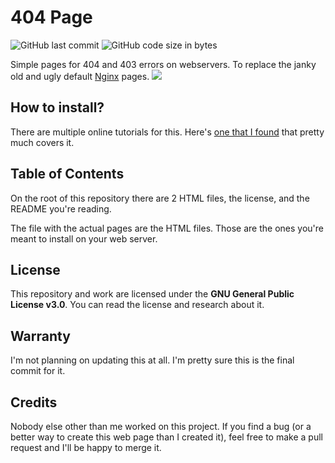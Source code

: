 # 404 Page
![GitHub last commit](https://img.shields.io/github/last-commit/marpisco/404-page)
![GitHub code size in bytes](https://img.shields.io/github/languages/code-size/marpisco/404-page)

Simple pages for 404 and 403 errors on webservers. To replace the janky old and ugly default [Nginx](https://github.com/nginx/nginx) pages.
![](https://blog.adriaan.io/images/posts/nginx-error-page/404-default.png)

## How to install?
There are multiple online tutorials for this. Here's [one that I found](https://www.cyberciti.biz/faq/unix-linux-nginx-custom-error-403-page-configuration/) that pretty much covers it.

## Table of Contents
On the root of this repository there are 2 HTML files, the license, and the README you're reading.

The file with the actual pages are the HTML files. Those are the ones you're meant to install on your web server.

## License
This repository and work are licensed under the **GNU General Public License v3.0**. You can read the license and research about it.

## Warranty
I'm not planning on updating this at all. I'm pretty sure this is the final commit for it.


## Credits
Nobody else other than me worked on this project. If you find a bug (or a better way to create this web page than I created it), feel free to make a pull request and I'll be happy to merge it.
